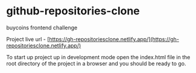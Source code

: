# github-repositories-clone
buycoins frontend challenge

Project live url - [https://gh-repositoriesclone.netlify.app/](https://gh-repositoriesclone.netlify.app/)



To start up project up in development mode open the index.html file in the root directory of the project in a browser and you should be ready to go.
